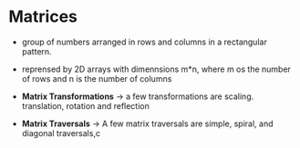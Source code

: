 # Matrices

- group of numbers arranged in rows and columns in a rectangular pattern.
- reprensed by 2D arrays with dimennsions m\*n, where m os the number of rows and n is the number of
  columns

- **Matrix Transformations** -> a few transformations are scaling. translation, rotation and
  reflection
- **Matrix Traversals** -> A few matrix traversals are simple, spiral, and diagonal traversals,c
